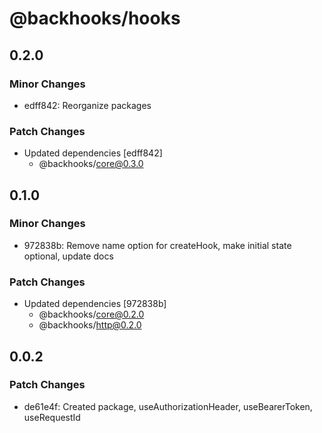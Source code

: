 # @backhooks/hooks

## 0.2.0

### Minor Changes

- edff842: Reorganize packages

### Patch Changes

- Updated dependencies [edff842]
  - @backhooks/core@0.3.0

## 0.1.0

### Minor Changes

- 972838b: Remove name option for createHook, make initial state optional, update docs

### Patch Changes

- Updated dependencies [972838b]
  - @backhooks/core@0.2.0
  - @backhooks/http@0.2.0

## 0.0.2

### Patch Changes

- de61e4f: Created package, useAuthorizationHeader, useBearerToken, useRequestId
